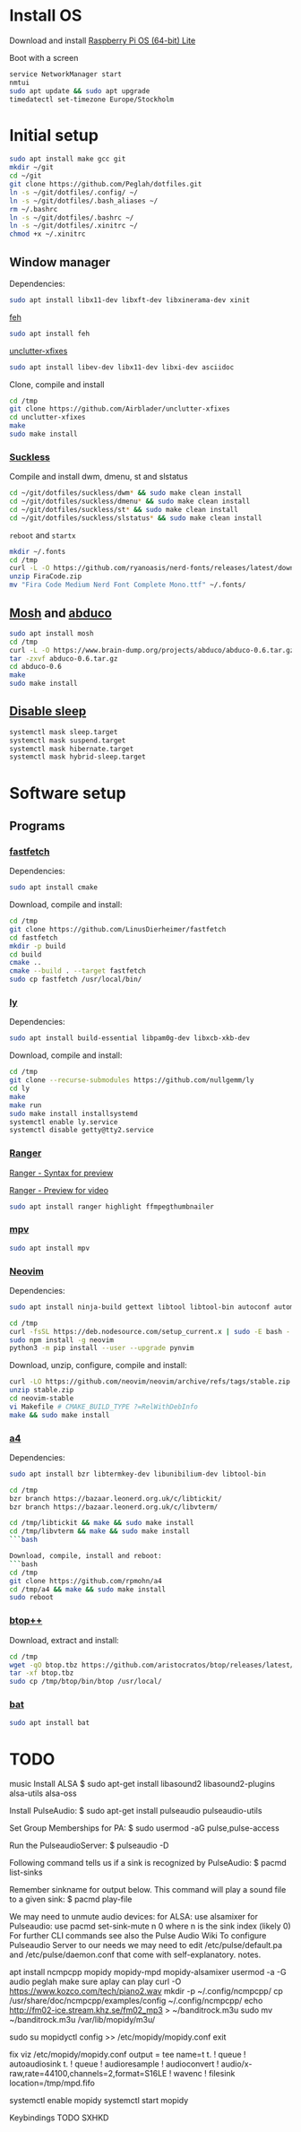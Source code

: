 # Install OS
Download and install [Raspberry Pi OS (64-bit) Lite](https://www.raspberrypi.com/software/operating-systems/)

Boot with a screen

```bash
service NetworkManager start
nmtui
sudo apt update && sudo apt upgrade
timedatectl set-timezone Europe/Stockholm
```

# Initial setup
```bash
sudo apt install make gcc git
mkdir ~/git
cd ~/git
git clone https://github.com/Peglah/dotfiles.git
ln -s ~/git/dotfiles/.config/ ~/
ln -s ~/git/dotfiles/.bash_aliases ~/
rm ~/.bashrc
ln -s ~/git/dotfiles/.bashrc ~/
ln -s ~/git/dotfiles/.xinitrc ~/
chmod +x ~/.xinitrc
```

## Window manager
Dependencies:
```bash
sudo apt install libx11-dev libxft-dev libxinerama-dev xinit
```

[feh](https://feh.finalrewind.org/)
```bash
sudo apt install feh
```

[unclutter-xfixes](https://github.com/Airblader/unclutter-xfixes)
```bash
sudo apt install libev-dev libx11-dev libxi-dev asciidoc
```

Clone, compile and install
```bash
cd /tmp
git clone https://github.com/Airblader/unclutter-xfixes
cd unclutter-xfixes
make
sudo make install
```

### [Suckless](https://suckless.org/)
Compile and install dwm, dmenu, st and slstatus
```bash
cd ~/git/dotfiles/suckless/dwm* && sudo make clean install
cd ~/git/dotfiles/suckless/dmenu* && sudo make clean install
cd ~/git/dotfiles/suckless/st* && sudo make clean install
cd ~/git/dotfiles/suckless/slstatus* && sudo make clean install
```

`reboot` and `startx`
```bash
mkdir ~/.fonts
cd /tmp
curl -L -O https://github.com/ryanoasis/nerd-fonts/releases/latest/download/FiraCode.zip
unzip FiraCode.zip
mv "Fira Code Medium Nerd Font Complete Mono.ttf" ~/.fonts/
```

## [Mosh](https://mosh.org/) and [abduco](https://github.com/martanne/abduco)
```bash
sudo apt install mosh
cd /tmp
curl -L -O https://www.brain-dump.org/projects/abduco/abduco-0.6.tar.gz
tar -zxvf abduco-0.6.tar.gz
cd abduco-0.6
make
sudo make install
```

## [Disable sleep](https://linux-tips.us/how-to-disable-sleep-and-hibernation-on-ubuntu-server/)
```bash
systemctl mask sleep.target
systemctl mask suspend.target
systemctl mask hibernate.target
systemctl mask hybrid-sleep.target
```

# Software setup
## Programs
### [fastfetch](https://github.com/LinusDierheimer/fastfetch)
Dependencies:
```bash
sudo apt install cmake
```

Download, compile and install:
```bash
cd /tmp
git clone https://github.com/LinusDierheimer/fastfetch
cd fastfetch
mkdir -p build
cd build
cmake ..
cmake --build . --target fastfetch
sudo cp fastfetch /usr/local/bin/
```

### [ly](https://github.com/fairyglade/ly)
Dependencies:
```bash
sudo apt install build-essential libpam0g-dev libxcb-xkb-dev
```

Download, compile and install:
```bash
cd /tmp
git clone --recurse-submodules https://github.com/nullgemm/ly
cd ly
make
make run
sudo make install installsystemd
systemctl enable ly.service
systemctl disable getty@tty2.service
```

### [Ranger](https://github.com/ranger/ranger)
[Ranger - Syntax for preview](https://unix.stackexchange.com/questions/435696/how-to-enable-syntax-highlighting-in-ranger-preview)

[Ranger - Preview for video](https://github.com/ranger/ranger/wiki/Video-Previews)
```bash
sudo apt install ranger highlight ffmpegthumbnailer
```

### [mpv](https://mpv.io/)
```bash
sudo apt install mpv
```

### [Neovim](https://neovim.io/)
Dependencies:
```bash
sudo apt install ninja-build gettext libtool libtool-bin autoconf automake cmake g++ pkg-config unzip curl doxygen nodejs

cd /tmp
curl -fsSL https://deb.nodesource.com/setup_current.x | sudo -E bash -
sudo npm install -g neovim
python3 -m pip install --user --upgrade pynvim
```

Download, unzip, configure, compile and install:
```bash
curl -LO https://github.com/neovim/neovim/archive/refs/tags/stable.zip
unzip stable.zip
cd neovim-stable
vi Makefile # CMAKE_BUILD_TYPE ?=RelWithDebInfo
make && sudo make install
```

### [a4](https://a4term.com/)
Dependencies:
```bash
sudo apt install bzr libtermkey-dev libunibilium-dev libtool-bin

cd /tmp
bzr branch https://bazaar.leonerd.org.uk/c/libtickit/
bzr branch https://bazaar.leonerd.org.uk/c/libvterm/

cd /tmp/libtickit && make && sudo make install
cd /tmp/libvterm && make && sudo make install
```bash

Download, compile, install and reboot:
```bash
cd /tmp
git clone https://github.com/rpmohn/a4
cd /tmp/a4 && make && sudo make install
sudo reboot
```

### [btop++](https://github.com/aristocratos/btop)
Download, extract and install:
```bash
cd /tmp
wget -qO btop.tbz https://github.com/aristocratos/btop/releases/latest/download/btop-armv7l-linux-musleabihf.tbz
tar -xf btop.tbz
sudo cp /tmp/btop/bin/btop /usr/local/
```

### [bat](https://github.com/sharkdp/bat)
```bash
sudo apt install bat
```

# **TODO**
music
Install ALSA
$ sudo apt-get install libasound2 libasound2-plugins alsa-utils alsa-oss

Install PulseAudio:
$ sudo apt-get install pulseaudio pulseaudio-utils

Set Group Memberships for PA:
$ sudo usermod -aG pulse,pulse-access <username>

Run the PulseaudioServer:
$ pulseaudio -D

Following command tells us if a sink is recognized by PulseAudio:
$ pacmd list-sinks

Remember sinkname for output below.
This command will play a sound file to a given sink:
$ pacmd play-file <filename> <sinkname>

We may need to unmute audio devices:
for ALSA: use alsamixer
for Pulseaudio: use pacmd set-sink-mute n 0 where n is the sink index (likely 0)
For further CLI commands see also the Pulse Audio Wiki
To configure Pulseaudio Server to our needs we may need to edit /etc/pulse/default.pa and /etc/pulse/daemon.conf that come with self-explanatory. notes.


apt install ncmpcpp mopidy mopidy-mpd mopidy-alsamixer
usermod -a -G audio peglah
make sure aplay can play
curl -O https://www.kozco.com/tech/piano2.wav
mkdir -p ~/.config/ncmpcpp/
cp /usr/share/doc/ncmpcpp/examples/config ~/.config/ncmpcpp/
echo http://fm02-ice.stream.khz.se/fm02_mp3 > ~/banditrock.m3u
sudo mv ~/banditrock.m3u /var/lib/mopidy/m3u/

sudo su
mopidyctl config >> /etc/mopidy/mopidy.conf
exit

fix viz
/etc/mopidy/mopidy.conf
output = tee name=t t. ! queue ! autoaudiosink t. ! queue ! audioresample ! audioconvert ! audio/x-raw,rate=44100,channels=2,format=S16LE ! wavenc ! filesink location=/tmp/mpd.fifo

systemctl enable mopidy
systemctl start mopidy

Keybindings
TODO SXHKD

